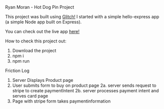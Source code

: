Ryan Moran - Hot Dog Pin Project

This project was built using <a href="https://glitch.com/" target="_blank">Glitch!</a>
I started with a simple hello-express app (a simple Node app built on Express).

You can check out the live app <a href="https://ryan-pm-project.glitch.me" target="_blank">here!</a>

How to check this project out:
1. Download the project
2. npm i
3. npm run

Friction Log

1. Server Displays Product page
2. User submits form to buy on product page
   2a. server sends request to stripe to create paymentIntent
   2b. server processes payment intent and serves card page
3. Page with stripe form takes paymentinformation
